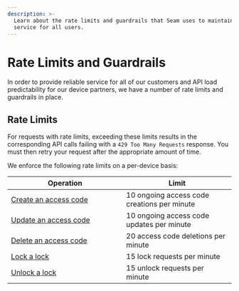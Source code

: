 ```yaml
---
description: >-
  Learn about the rate limits and guardrails that Seam uses to maintain reliable
  service for all users.
---
```


# Rate Limits and Guardrails

In order to provide reliable service for all of our customers and API load predictability for our device partners, we have a number of rate limits and guardrails in place.

## Rate Limits

For requests with rate limits, exceeding these limits results in the corresponding API calls failing with a `429 Too Many Requests` response. You must then retry your request after the appropriate amount of time.

We enforce the following rate limits on a per-device basis:

<table><thead><tr><th width="243">Operation</th><th>Limit</th></tr></thead><tbody><tr><td><a href="../api-clients/access_codes/create.md">Create an access code</a></td><td>10 ongoing access code creations per minute</td></tr><tr><td><a href="../api-clients/access_codes/update.md">Update an access code</a></td><td>10 ongoing access code updates per minute</td></tr><tr><td><a href="../api-clients/access_codes/delete.md">Delete an access code</a></td><td>20 access code deletions per minute</td></tr><tr><td><a href="../api-clients/locks/lock-a-lock.md">Lock a lock</a></td><td>15 lock requests per minute</td></tr><tr><td><a href="../api-clients/locks/unlock-a-lock.md">Unlock a lock</a></td><td>15 unlock requests per minute</td></tr></tbody></table>
